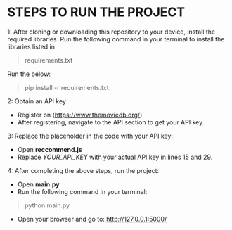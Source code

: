 # STEPS TO RUN THE PROJECT
1: After cloning or downloading this repository to your device, install the required libraries. Run the following command in your terminal to install the libraries listed in 
> requirements.txt
> 
Run the below:
> pip install -r requirements.txt

2: Obtain an API key:
* Register on (https://www.themoviedb.org/)
* After registering, navigate to the API section to get your API key.

3: Replace the placeholder in the code with your API key:
* Open __reccommend.js__
* Replace _YOUR_API_KEY_ with your actual API key in lines 15 and 29.

4: After completing the above steps, run the project:
* Open __main.py__
* Run the following command in your terminal:
> python main.py
* Open your browser and go to: http://127.0.0.1:5000/


